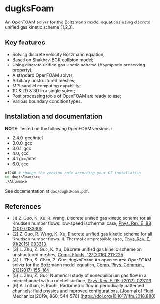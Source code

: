 # dugksFoam

An OpenFOAM solver for the Boltzmann model equations using discrete unified gas kinetic scheme [1,2,3].

## Key features

* Solving discrete velocity Boltzmann equation;
* Based on Shakhov-BGK collision model;
* Using discrete unified gas kinetic scheme (Asymptotic preserving property);
* A standard OpenFOAM solver;
* Arbitrary unstructured meshes;
* MPI parallel computing capability;
* 1D & 2D & 3D in a single solver;
* Post processing tools of OpenFOAM are ready to use;
* Various boundary condition types.

## Installation and documentation

**NOTE**: Tested on the following OpenFOAM versions :

* 2.4.0, gcc/intel
* 3.0.0, gcc
* 3.0.1, gcc
* 4.0,   gcc
* 4.1    gcc/intel
* 6.0,   gcc

```bash
of240 # change the version code according your OF installation
cd dugksFoam/src
./Allwmake
```

See documentation at `doc/dugksFoam.pdf`.

## References
* [1] Z. Guo, K. Xu, R. Wang, Discrete unified gas kinetic scheme for all Knudsen number flows: low-speed isothermal case, [Phys. Rev. E, 88 (2013) 033305](http://journals.aps.org/pre/abstract/10.1103/PhysRevE.88.033305).
* [2] Z. Guo, R. Wang, K. Xu, Discrete unified gas kinetic scheme for all Knudsen number flows. II. Thermal compressible case, [Phys. Rev. E, 91(2015) 033313.](http://journals.aps.org/pre/abstract/10.1103/PhysRevE.91.033313)
* [3] L. Zhu, Z. Guo, K. Xu, Discrete unified gas kinetic scheme on unstructured meshes, [Comp. Fluids, 127(2016) 211-225](http://www.sciencedirect.com/science/article/pii/S0045793016000177)
* [4] L. Zhu, S. Chen, Z. Guo, dugksFoam: An open source OpenFOAM solver for the Boltzmann model equation, [Comp. Phys. Commun., 213(2017) 155-164](http://www.sciencedirect.com/science/article/pii/S0010465516303642)
* [5] L. Zhu, Z. Guo, Numerical study of nonequilibrium gas flow in a microchannel with a ratchet surface, [Phys. Rev. E. 95, (2017), 023113](https://journals.aps.org/pre/abstract/10.1103/PhysRevE.95.023113)
* [6] A. Lotfian, E. Roohi, Radiometric flow in periodically patterned channels: fluid physics and improved configurations, [Journal of Fluid Mechanics(2019), 860, 544-576] (https://doi.org/10.1017/jfm.2018.880)
